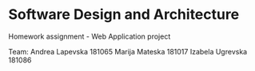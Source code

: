 # Software Design and Architecture

Homework assignment - Web Application project 

Team:
Andrea Lapevska 181065
Marija Mateska 181017
Izabela Ugrevska 181086

